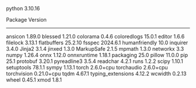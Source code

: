 python 3.10.16

Package           Version
----------------- ----------
ansicon           1.89.0
blessed           1.21.0
colorama          0.4.6
coloredlogs       15.0.1
editor            1.6.6
filelock          3.13.1
flatbuffers       25.2.10
fsspec            2024.6.1
humanfriendly     10.0
inquirer          3.4.0
Jinja2            3.1.4
jinxed            1.3.0
MarkupSafe        2.1.5
mpmath            1.3.0
networkx          3.3
numpy             1.26.4
onnx              1.12.0
onnxruntime       1.18.1
packaging         25.0
pillow            11.0.0
pip               25.1
protobuf          3.20.1
pyreadline3       3.5.4
readchar          4.2.1
runs              1.2.2
scipy             1.10.1
setuptools        78.1.1
sympy             1.13.1
torch             2.6.0+cpu
torchaudio        2.6.0+cpu
torchvision       0.21.0+cpu
tqdm              4.67.1
typing_extensions 4.12.2
wcwidth           0.2.13
wheel             0.45.1
xmod              1.8.1